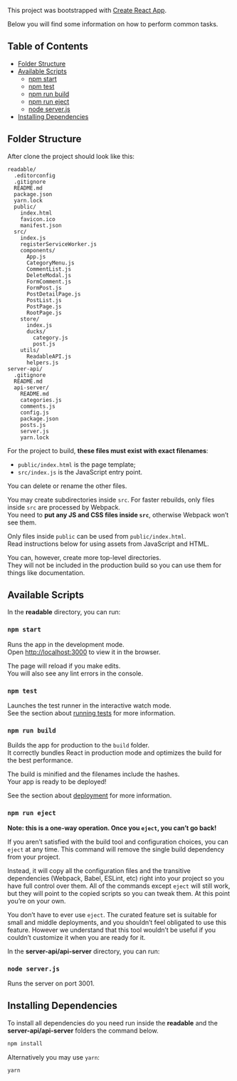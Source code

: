 This project was bootstrapped with [Create React App](https://github.com/facebookincubator/create-react-app).

Below you will find some information on how to perform common tasks.

## Table of Contents

- [Folder Structure](#folder-structure)
- [Available Scripts](#available-scripts)
  - [npm start](#npm-start)
  - [npm test](#npm-test)
  - [npm run build](#npm-run-build)
  - [npm run eject](#npm-run-eject)
  - [node server.js](#node-serverjs)
- [Installing Dependencies](#installing-dependencies)

## Folder Structure

After clone the project should look like this:

```
readable/
  .editorconfig
  .gitignore
  README.md
  package.json
  yarn.lock
  public/
    index.html
    favicon.ico
    manifest.json
  src/
    index.js
    registerServiceWorker.js
    components/
      App.js
      CategoryMenu.js
      CommentList.js
      DeleteModal.js
      FormComment.js
      FormPost.js
      PostDetailPage.js
      PostList.js
      PostPage.js
      RootPage.js
    store/
      index.js
      ducks/
        category.js
        post.js
    utils/
      ReadableAPI.js
      helpers.js
server-api/
  .gitignore
  README.md
  api-server/
    README.md
    categories.js
    comments.js
    config.js
    package.json
    posts.js
    server.js
    yarn.lock    
```

For the project to build, **these files must exist with exact filenames**:

* `public/index.html` is the page template;
* `src/index.js` is the JavaScript entry point.

You can delete or rename the other files.

You may create subdirectories inside `src`. For faster rebuilds, only files inside `src` are processed by Webpack.<br>
You need to **put any JS and CSS files inside `src`**, otherwise Webpack won’t see them.

Only files inside `public` can be used from `public/index.html`.<br>
Read instructions below for using assets from JavaScript and HTML.

You can, however, create more top-level directories.<br>
They will not be included in the production build so you can use them for things like documentation.

## Available Scripts

In the **readable** directory, you can run:

### `npm start`

Runs the app in the development mode.<br>
Open [http://localhost:3000](http://localhost:3000) to view it in the browser.

The page will reload if you make edits.<br>
You will also see any lint errors in the console.

### `npm test`

Launches the test runner in the interactive watch mode.<br>
See the section about [running tests](#running-tests) for more information.

### `npm run build`

Builds the app for production to the `build` folder.<br>
It correctly bundles React in production mode and optimizes the build for the best performance.

The build is minified and the filenames include the hashes.<br>
Your app is ready to be deployed!

See the section about [deployment](#deployment) for more information.

### `npm run eject`

**Note: this is a one-way operation. Once you `eject`, you can’t go back!**

If you aren’t satisfied with the build tool and configuration choices, you can `eject` at any time. This command will remove the single build dependency from your project.

Instead, it will copy all the configuration files and the transitive dependencies (Webpack, Babel, ESLint, etc) right into your project so you have full control over them. All of the commands except `eject` will still work, but they will point to the copied scripts so you can tweak them. At this point you’re on your own.

You don’t have to ever use `eject`. The curated feature set is suitable for small and middle deployments, and you shouldn’t feel obligated to use this feature. However we understand that this tool wouldn’t be useful if you couldn’t customize it when you are ready for it.

In the **server-api/api-server** directory, you can run:

### `node server.js`

Runs the server on port 3001.

## Installing Dependencies

To install all dependencies do you need run inside the **readable** and the **server-api/api-server** folders the command below.

```sh
npm install
```

Alternatively you may use `yarn`:

```sh
yarn
```

